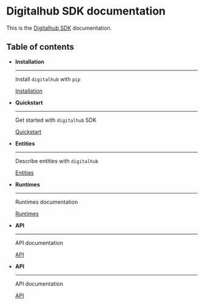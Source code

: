 # Digitalhub SDK documentation

This is the [Digitalhub SDK](https://github.com/scc-digitalhub/digitalhub-sdk) documentation.

## Table of contents

<div class="grid cards" markdown>

- __Installation__

    ---

    Install `digitalhub` with `pip`

    [Installation](./install.md)

- __Quickstart__

    ---

    Get started with `digitalhub` SDK

    [Quickstart](./quickstart.md)

- __Entities__

    ---

    Describe entities with `digitalhub`

    [Entities](./objects/entities.md)

- __Runtimes__

    ---

    Runtimes documentation

    [Runtimes](./runtimes/runtimes.md)

- __API__

    ---

    API documentation

    [API](./api/api.md)

- __API__

    ---

    API documentation

    [API](./api/api.md)

</div>
